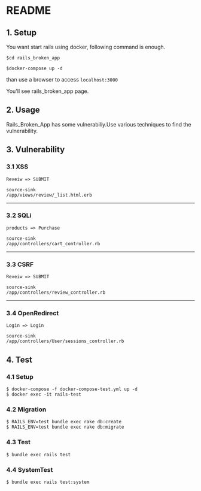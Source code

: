# README
## 1. Setup
You want start rails using docker, following  command is enough.

```
$cd rails_broken_app

$docker-compose up -d
```

than use a browser to access ``localhost:3000``

You'll see rails_broken_app page.

## 2. Usage
Rails_Broken_App has some vulnerabiliy.Use various techniques to find the vulnerability.

## 3. Vulnerability


### 3.1 XSS   
  
```
Reveiw => SUBMIT

source-sink
/app/views/review/_list.html.erb
```
---

### 3.2 SQLi  
```
products => Purchase

source-sink  
/app/controllers/cart_controller.rb
```
---

### 3.3 CSRF    
 ```
Reveiw => SUBMIT

source-sink  
/app/controllers/review_controller.rb
```
---

### 3.4 OpenRedirect  
```
Login => Login

source-sink  
/app/controllers/User/sessions_controller.rb
```

## 4. Test

### 4.1 Setup

```
$ docker-compose -f docker-compose-test.yml up -d
$ docker exec -it rails-test
```

### 4.2 Migration

```
$ RAILS_ENV=test bundle exec rake db:create
$ RAILS_ENV=test bundle exec rake db:migrate
```

### 4.3 Test

```
$ bundle exec rails test
```


### 4.4 SystemTest

```
$ bundle exec rails test:system
```



